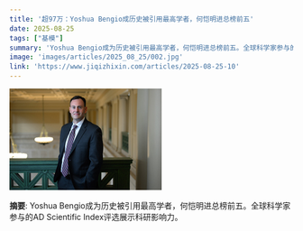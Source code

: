 ```yaml
---
title: '超97万：Yoshua Bengio成历史被引用最高学者，何恺明进总榜前五'
date: 2025-08-25
tags: ["基模"]
summary: 'Yoshua Bengio成为历史被引用最高学者，何恺明进总榜前五。全球科学家参与的AD Scientific Index评选展示科研影响力。'
image: 'images/articles/2025_08_25/002.jpg'
link: 'https://www.jiqizhixin.com/articles/2025-08-25-10'
---
```

![超97万：Yoshua Bengio成历史被引用最高学者，何恺明进总榜前五](images/articles/2025_08_25/002.jpg)

**摘要**: Yoshua Bengio成为历史被引用最高学者，何恺明进总榜前五。全球科学家参与的AD Scientific Index评选展示科研影响力。
